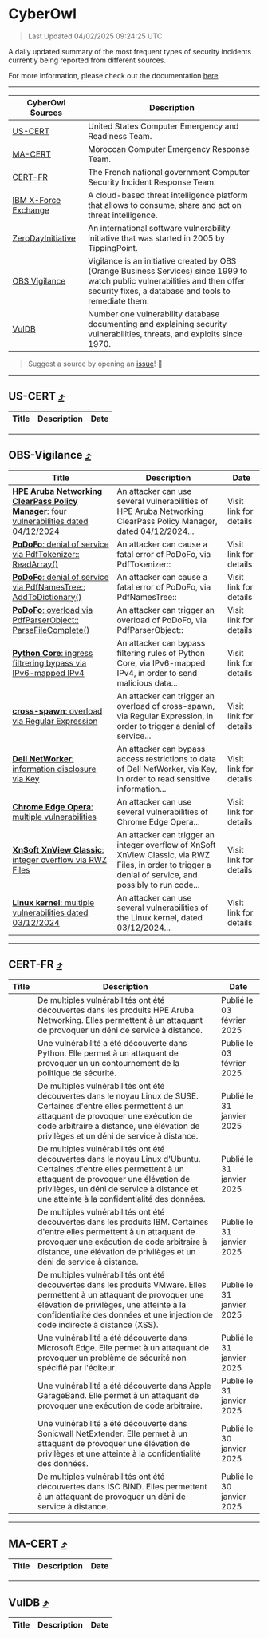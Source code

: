 
 <div id='top'></div>

# CyberOwl

 > Last Updated 04/02/2025 09:24:25 UTC
 
 A daily updated summary of the most frequent types of security incidents currently being reported from different sources.
 
 For more information, please check out the documentation [here](./docs/README.md).
 
 ---
 |CyberOwl Sources|Description|
 |---|---|
 |[US-CERT](#us-cert-arrow_heading_up)|United States Computer Emergency and Readiness Team.|
 |[MA-CERT](#ma-cert-arrow_heading_up)|Moroccan Computer Emergency Response Team.|
 |[CERT-FR](#cert-fr-arrow_heading_up)|The French national government Computer Security Incident Response Team.|
 |[IBM X-Force Exchange](#ibmcloud-arrow_heading_up)|A cloud-based threat intelligence platform that allows to consume, share and act on threat intelligence.|
 |[ZeroDayInitiative](#zerodayinitiative-arrow_heading_up)|An international software vulnerability initiative that was started in 2005 by TippingPoint.|
 |[OBS Vigilance](#obs-vigilance-arrow_heading_up)|Vigilance is an initiative created by OBS (Orange Business Services) since 1999 to watch public vulnerabilities and then offer security fixes, a database and tools to remediate them.|
 |[VulDB](#vuldb-arrow_heading_up)|Number one vulnerability database documenting and explaining security vulnerabilities, threats, and exploits since 1970.|
 
 > Suggest a source by opening an [issue](https://github.com/karimhabush/cyberowl/issues)! :raised_hands:
 ---

## US-CERT [:arrow_heading_up:](#cyberowl)

 |Title|Description|Date|
 |---|---|---|
 
 ---

## OBS-Vigilance [:arrow_heading_up:](#cyberowl)

 |Title|Description|Date|
 |---|---|---|
 |[<a href="https://vigilance.fr/vulnerability/HPE-Aruba-Networking-ClearPass-Policy-Manager-four-vulnerabilities-dated-04-12-2024-45803" class="noirorange"><b>HPE Aruba Networking ClearPass Policy Manager</b>: four vulnerabilities dated 04/12/2024</a>](https://vigilance.fr/vulnerability/HPE-Aruba-Networking-ClearPass-Policy-Manager-four-vulnerabilities-dated-04-12-2024-45803)|An attacker can use several vulnerabilities of HPE Aruba Networking ClearPass Policy Manager, dated 04/12/2024...|Visit link for details|
 |[<a href="https://vigilance.fr/vulnerability/PoDoFo-denial-of-service-via-PdfTokenizer-ReadArray-46128" class="noirorange"><b>PoDoFo</b>: denial of service via PdfTokenizer::<wbr>ReadArray()</wbr></a>](https://vigilance.fr/vulnerability/PoDoFo-denial-of-service-via-PdfTokenizer-ReadArray-46128)|An attacker can cause a fatal error of PoDoFo, via PdfTokenizer::|Visit link for details|
 |[<a href="https://vigilance.fr/vulnerability/PoDoFo-denial-of-service-via-PdfNamesTree-AddToDictionary-46127" class="noirorange"><b>PoDoFo</b>: denial of service via PdfNamesTree::<wbr>AddToDictionary()</wbr></a>](https://vigilance.fr/vulnerability/PoDoFo-denial-of-service-via-PdfNamesTree-AddToDictionary-46127)|An attacker can cause a fatal error of PoDoFo, via PdfNamesTree::|Visit link for details|
 |[<a href="https://vigilance.fr/vulnerability/PoDoFo-overload-via-PdfParserObject-ParseFileComplete-46125" class="noirorange"><b>PoDoFo</b>: overload via PdfParserObject::<wbr>ParseFileComplete()</wbr></a>](https://vigilance.fr/vulnerability/PoDoFo-overload-via-PdfParserObject-ParseFileComplete-46125)|An attacker can trigger an overload of PoDoFo, via PdfParserObject::|Visit link for details|
 |[<a href="https://vigilance.fr/vulnerability/Python-Core-ingress-filtrering-bypass-via-IPv6-mapped-IPv4-45802" class="noirorange"><b>Python Core</b>: ingress filtrering bypass via IPv6-mapped IPv4</a>](https://vigilance.fr/vulnerability/Python-Core-ingress-filtrering-bypass-via-IPv6-mapped-IPv4-45802)|An attacker can bypass filtering rules of Python Core, via IPv6-mapped IPv4, in order to send malicious data...|Visit link for details|
 |[<a href="https://vigilance.fr/vulnerability/cross-spawn-overload-via-Regular-Expression-45801" class="noirorange"><b>cross-spawn</b>: overload via Regular Expression</a>](https://vigilance.fr/vulnerability/cross-spawn-overload-via-Regular-Expression-45801)|An attacker can trigger an overload of cross-spawn, via Regular Expression, in order to trigger a denial of service...|Visit link for details|
 |[<a href="https://vigilance.fr/vulnerability/Dell-NetWorker-information-disclosure-via-Key-45799" class="noirorange"><b>Dell NetWorker</b>: information disclosure via Key</a>](https://vigilance.fr/vulnerability/Dell-NetWorker-information-disclosure-via-Key-45799)|An attacker can bypass access restrictions to data of Dell NetWorker, via Key, in order to read sensitive information...|Visit link for details|
 |[<a href="https://vigilance.fr/vulnerability/Chrome-Edge-Opera-multiple-vulnerabilities-41923" class="noirorange"><b>Chrome  Edge  Opera</b>: multiple vulnerabilities</a>](https://vigilance.fr/vulnerability/Chrome-Edge-Opera-multiple-vulnerabilities-41923)|An attacker can use several vulnerabilities of Chrome  Edge  Opera...|Visit link for details|
 |[<a href="https://vigilance.fr/vulnerability/XnSoft-XnView-Classic-integer-overflow-via-RWZ-Files-45798" class="noirorange"><b>XnSoft XnView Classic</b>: integer overflow via RWZ Files</a>](https://vigilance.fr/vulnerability/XnSoft-XnView-Classic-integer-overflow-via-RWZ-Files-45798)|An attacker can trigger an integer overflow of XnSoft XnView Classic, via RWZ Files, in order to trigger a denial of service, and possibly to run code...|Visit link for details|
 |[<a href="https://vigilance.fr/vulnerability/Linux-kernel-multiple-vulnerabilities-dated-03-12-2024-45797" class="noirorange"><b>Linux kernel</b>: multiple vulnerabilities dated 03/12/2024</a>](https://vigilance.fr/vulnerability/Linux-kernel-multiple-vulnerabilities-dated-03-12-2024-45797)|An attacker can use several vulnerabilities of the Linux kernel, dated 03/12/2024...|Visit link for details|
 
 ---

## CERT-FR [:arrow_heading_up:](#cyberowl)

 |Title|Description|Date|
 |---|---|---|
 |[](https://www.cert.ssi.gouv.fr/avis/CERTFR-2025-AVI-0090/)|De multiples vulnérabilités ont été découvertes dans les produits HPE Aruba Networking. Elles permettent à un attaquant de provoquer un déni de service à distance.|Publié le 03 février 2025|
 |[](https://www.cert.ssi.gouv.fr/avis/CERTFR-2025-AVI-0089/)|Une vulnérabilité a été découverte dans Python. Elle permet à un attaquant de provoquer un un contournement de la politique de sécurité.|Publié le 03 février 2025|
 |[](https://www.cert.ssi.gouv.fr/avis/CERTFR-2025-AVI-0088/)|De multiples vulnérabilités ont été découvertes dans le noyau Linux de SUSE. Certaines d'entre elles permettent à un attaquant de provoquer une exécution de code arbitraire à distance, une élévation de privilèges et un déni de service à distance.|Publié le 31 janvier 2025|
 |[](https://www.cert.ssi.gouv.fr/avis/CERTFR-2025-AVI-0087/)|De multiples vulnérabilités ont été découvertes dans le noyau Linux d'Ubuntu. Certaines d'entre elles permettent à un attaquant de provoquer une élévation de privilèges, un déni de service à distance et une atteinte à la confidentialité des données.|Publié le 31 janvier 2025|
 |[](https://www.cert.ssi.gouv.fr/avis/CERTFR-2025-AVI-0086/)|De multiples vulnérabilités ont été découvertes dans les produits IBM. Certaines d'entre elles permettent à un attaquant de provoquer une exécution de code arbitraire à distance, une élévation de privilèges et un déni de service à distance.|Publié le 31 janvier 2025|
 |[](https://www.cert.ssi.gouv.fr/avis/CERTFR-2025-AVI-0085/)|De multiples vulnérabilités ont été découvertes dans les produits VMware. Elles permettent à un attaquant de provoquer une élévation de privilèges, une atteinte à la confidentialité des données et une injection de code indirecte à distance (XSS).|Publié le 31 janvier 2025|
 |[](https://www.cert.ssi.gouv.fr/avis/CERTFR-2025-AVI-0084/)|Une vulnérabilité a été découverte dans Microsoft Edge. Elle permet à un attaquant de provoquer un problème de sécurité non spécifié par l'éditeur.|Publié le 31 janvier 2025|
 |[](https://www.cert.ssi.gouv.fr/avis/CERTFR-2025-AVI-0083/)|Une vulnérabilité a été découverte dans Apple GarageBand. Elle permet à un attaquant de provoquer une exécution de code arbitraire.|Publié le 31 janvier 2025|
 |[](https://www.cert.ssi.gouv.fr/avis/CERTFR-2025-AVI-0082/)|Une vulnérabilité a été découverte dans Sonicwall NetExtender. Elle permet à un attaquant de provoquer une élévation de privilèges et une atteinte à la confidentialité des données.|Publié le 30 janvier 2025|
 |[](https://www.cert.ssi.gouv.fr/avis/CERTFR-2025-AVI-0081/)|De multiples vulnérabilités ont été découvertes dans ISC BIND. Elles permettent à un attaquant de provoquer un déni de service à distance.|Publié le 30 janvier 2025|
 
 ---

## MA-CERT [:arrow_heading_up:](#cyberowl)

 |Title|Description|Date|
 |---|---|---|
 
 ---

## VulDB [:arrow_heading_up:](#cyberowl)

 |Title|Description|Date|
 |---|---|---|
 